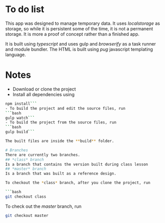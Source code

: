 # To do list

This app was designed to manage temporary data. It uses *localstorage* as storage, so while it is persistent some of the time, it is not a permanent storage. It is more a proof of concept rather than a finished app.

It is built using *typescript* and uses gulp and *browserify* as a task runner and module bundler. The HTML is built using *pug* javascript templating language.

# Notes
- Download or clone the project
- Install all dependencies using
```bash
npm install```
- To build the project and edit the source files, run
```bash
gulp watch```
- To build the project from the source files, run
```bash
gulp build```

The built files are inside the **build** folder.

# Branches
There are currently two branches.
## *class* branch
Is a branch that contains the version built during class lesson
## *master* branch
Is a branch that was built as a reference design.

To checkout the *class* branch, after you clone the project, run

```bash
git checkout class
```
To check out the *master* branch, run
```bash
git checkout master
```
